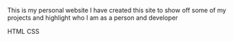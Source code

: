 This is my personal website
I have created this site to show off some of my projects and highlight who I am as a person and developer

HTML
CSS 
